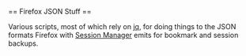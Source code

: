 == Firefox JSON Stuff ==

Various scripts, most of which rely on [jq](https://stedolan.github.io/jq/), for doing things to the JSON formats Firefox with [Session Manager](https://addons.mozilla.org/en-US/firefox/addon/session-manager/) emits for bookmark and session backups.
